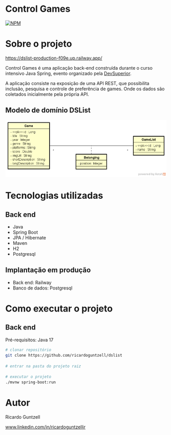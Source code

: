 # Control Games
[![NPM](https://img.shields.io/npm/l/react)](https://github.com/devsuperior/sds1-wmazoni/blob/master/LICENSE)

# Sobre o projeto

https://dslist-production-f09e.up.railway.app/

Control Games é uma aplicação back-end construída durante o curso intensivo Java Spring, evento organizado pela [DevSuperior](https://devsuperior.com "Site da DevSuperior").

A aplicação consiste na exposição de uma API REST, 
que possibilita inclusão, pesquisa e controle de preferência de games.
Onde os dados são coletados inicialmente pela própria API.

## Modelo de domínio DSList

![Modelo Conceitual](\src\main\resources\img\dslist-domain-model.png)

# Tecnologias utilizadas
## Back end
- Java
- Spring Boot
- JPA / Hibernate
- Maven
- H2
- Postgresql

## Implantação em produção
- Back end: Railway
- Banco de dados: Postgresql

# Como executar o projeto

## Back end
Pré-requisitos: Java 17

```bash
# clonar repositório
git clone https://github.com/ricardoguntzell/dslist

# entrar na pasta do projeto raiz

# executar o projeto
./mvnw spring-boot:run
```

# Autor

Ricardo Guntzell

www.linkedin.com/in/ricardoguntzelljr
